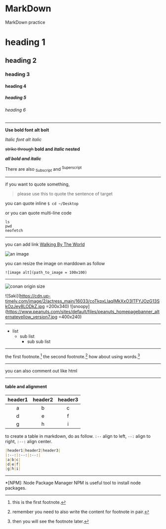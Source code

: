 # MarkDown
MarkDown practice

# heading 1
## heading 2
### heading 3
#### heading 4
##### heading 5
###### heading 6

---

**Use bold font**
__alt bolt__ 

*Italic font*  _alt italic_

~~strike through~~
**bold and _italic_ nested**

***all bold and italic***

There are also <sub>Subscript</sub> and <sup>Superscript</sup>

---

if you want to quote something, 
> please use this to quote the sentence of target

you can quote inline ` $ cd ~/Desktop `  

or you can quote multi-line code

```
ls
pwd
neofetch
```

---

you can add link [Walking By The World](https://www.youtube.com/watch?v=FMl7GEaYwAE)

![an image](https://assets.ubuntu.com/v1/29985a98-ubuntu-logo32.png)

you can resize the image on marddown as follow

```
![image alt](path_to_image = 100x100)
```
---

![conan origin size](https://static.wikia.nocookie.net/caseclosed/images/a/a7/Infobox_-_Mary_Sera.jpg/revision/latest?cb=20180225032036)

![Saki](https://cdn.up-timely.com/image/2/actress_main/16033/coTkpxLIaqIMkXxO3lTFYJOzG13SkOzJey8LODkZ.jpg =200x340)
![snoopy](https://www.peanuts.com/sites/default/files/peanuts_homepagebanner_alternateyellow_version7.jpg =400x240)

---

- list
  - sub list
     - sub sub list  

---

the first footnote.[^1]
the second footnote.[^2]
how about using words.[^footnote]

[^1]: this is the first footnote.
[^2]: remember you need to also write the content for footnote in pair.
[^footnote]:then you will see the footnote later.

---

you can also comment out like html <!-- comment will not be displayed-->

---

#### table and alignment

|header1|header2|header3|
|:--:|:--:|:--:|
|a|b|c|
|d|e|f|
|g|h|i|

to create a table in markdown, do as follow. `:--` align to left, `--:` align to right, `:--:` align center.
```markdown
|header1|header2|header3|
|:--:|:--:|:--:|
|a|b|c|
|d|e|f|
|g|h|i|

```
---

*[NPM]: Node Package Manager
NPM is useful tool to install node packages.

